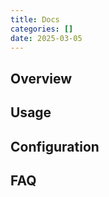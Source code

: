 ```yaml
---
title: Docs
categories: []
date: 2025-03-05
---
```


## Overview

## Usage

## Configuration

## FAQ
